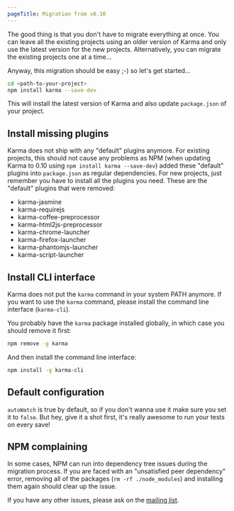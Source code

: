 ```yaml
---
pageTitle: Migration from v0.10
---
```



The good thing is that you don't have to migrate everything at once.
You can leave all the existing projects using an older version of Karma and only use the latest
version for the new projects. Alternatively, you can migrate the existing projects one at a time...


Anyway, this migration should be easy ;-) so let's get started...

```bash
cd <path-to-your-project>
npm install karma --save-dev
```
This will install the latest version of Karma and also update `package.json` of your project.


## Install missing plugins
Karma does not ship with any "default" plugins anymore.
For existing projects, this should not cause any problems as NPM (when updating Karma to 0.10 using
`npm install karma --save-dev`) added these "default" plugins into `package.json` as regular dependencies.
For new projects, just remember you have to install all the plugins you need. These are the "default" plugins that were removed:
- karma-jasmine
- karma-requirejs
- karma-coffee-preprocessor
- karma-html2js-preprocessor
- karma-chrome-launcher
- karma-firefox-launcher
- karma-phantomjs-launcher
- karma-script-launcher


## Install CLI interface
Karma does not put the `karma` command in your system PATH anymore.
If you want to use the `karma` command, please install the command line interface (`karma-cli`).

You probably have the `karma` package installed globally, in which case you should remove it first:
```bash
npm remove -g karma
```

And then install the command line interface:
```bash
npm install -g karma-cli
```


## Default configuration
`autoWatch` is true by default, so if you don't wanna use it make sure you set it to `false`.
But hey, give it a shot first, it's really awesome to run your tests on every save!


## NPM complaining
In some cases, NPM can run into dependency tree issues during the migration process. If you are faced with an "unsatisfied peer dependency" error, removing all of the packages (`rm -rf ./node_modules`) and installing them again should clear up the issue.

If you have any other issues, please ask on the [mailing list].


[mailing list]: https://groups.google.com/forum/?fromgroups#!forum/karma-users
